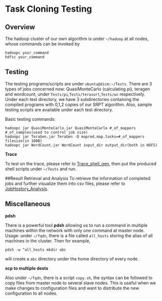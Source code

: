 # Task Cloning Testing
## Overview
The hadoop cluster of our own algorithm is under ``~/hadoop`` at all nodes, whose commands can be invoked by

```
hadoopc your_command
hdfsc your_command
```

## Testing
The testing programs/scripts are under ``ubuntu@dicm:~/Tests``. There are 3 types of jobs concerned now: QuasiMonteCarlo (calculating pi), teragen and wordcount, under ``Tests/pi``,``Tests/terasort``,``Tests/wc`` respectively. Under each test directory, we have 3 subdirectories containing the compiled programs with 0,1,2 copies of our SRPT algorithm. Also, sample testing scripts are available under each test directory.

Basic testing commands:
```
hadoopc jar QuasiMonteCarlo.jar QuasiMonteCarlo #_of_mappers #_of_samples(used to control job size)
hadoopc jar TeraGen.jar TeraGen -D mapred.map.tasks=#_of_mappers filesize(in 100B)
hadoopc jar WordCount.jar WordCount input_dir output_dir(both in HDFS)
```

**Trace**

To test on the trace, please refer to [Trace_shell_gen](Trace_shell_gen), then put the produced shell scripts under ``~/Tests`` and run.

##Result Retrieval and Analysis
To retrieve the information of completed jobs and further visualize them into csv files, please refer to [JobHostory_Analysis](JobHostory_Analysis).
## Miscellaneous
**pdsh**

There is a powerful tool **pdsh** allowing us to run a command in multiple machines within the network with only one command at master node. Usage: under ``~/fqdn``, there is a file called ``all_hosts`` storing the alias of all machines in the cluster. Then for example,

```
pdsh -w ^all_hosts mkdir abc
```
will create a ``abc`` directory under the home directory of every node.

**scp to multiple dests**

Also under ``~/fqdn``, there is a script ``copy.sh``, the syntax can be followed to copy files from master node to several slave nodes. This is useful when we make changes to configuration files and want to distribute the new configuration to all nodes.